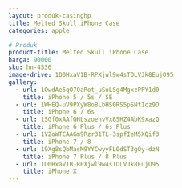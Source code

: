 ```yaml
---
layout: produk-casinghp
title: Melted Skull iPhone Case
categories: apple

# Produk
product-title: Melted Skull iPhone Case
harga: 90000
sku: hn-4536
image-drive: 1D0HxaV1B-RPXjwl9w4sTOLVJk8EujO95
gallery:
  - url: 1OwdAe5qO7OaRot_uSuLSg4MgxzPPY1d0
    title: iPhone 5 / 5s / SE
  - url: 1WHEQ-uV9PXyW8oBLbHS0RS5pSNt1cz9D
    title: iPhone 6 / 6s
  - url: 1SGf0xAAfQHLszoenvVx8SHZ4AbK9xazQ
    title: iPhone 6 Plus / 6s Plus
  - url: 1V2oWTCAAGm9Rzr31TL-3spfIeM5XQif3
    title: iPhone 7 / 8
  - url: 19Xg8sQbMasM9YYCwyyFL0dST3gQy-dzN
    title: iPhone 7 Plus / 8 Plus
  - url: 1D0HxaV1B-RPXjwl9w4sTOLVJk8EujO95
    title: iPhone X
---
```

